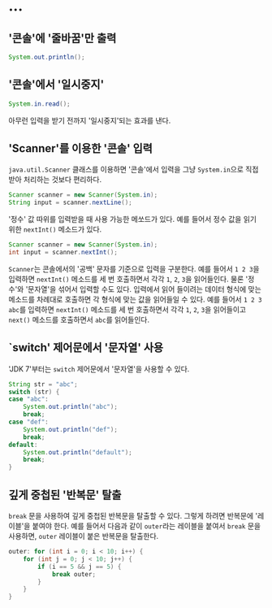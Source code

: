 # ...

## '콘솔'에 '줄바꿈'만 출력

```java
System.out.println();
```

## '콘솔'에서 '일시중지'

```java
System.in.read();
```

아무런 입력을 받기 전까지 '일시중지'되는 효과를 낸다.

## 'Scanner'를 이용한 '콘솔' 입력

`java.util.Scanner` 클래스를 이용하면 '콘솔'에서 입력을 그냥 `System.in`으로 직접 받아 처리하는 것보다 편리하다.

```java
Scanner scanner = new Scanner(System.in);
String input = scanner.nextLine();
```

'정수' 값 따위를 입력받을 때 사용 가능한 메쏘드가 있다. 예를 들어서 정수 값을 읽기 위한 `nextInt()` 메소드가 있다.

```java
Scanner scanner = new Scanner(System.in);
int input = scanner.nextInt();
```

`Scanner`는 콘솔에서의 '공백' 문자를 기준으로 입력을 구분한다. 예를 들어서 `1 2 3`을 입력하면 `nextInt()` 메소드를 세 번 호출하면서
각각 `1`, `2`, `3`을 읽어들인다. 물론 '정수'와 '문자열'을 섞어서 입력할 수도 있다. 입력에서 읽어 들이려는 데이터 형식에 맞는 메소드를 차례대로 호출하면
각 형식에 맞는 값을 읽어들일 수 있다. 예를 들어서 `1 2 3 abc`를 입력하면 `nextInt()` 메소드를 세 번 호출하면서 각각 `1`, `2`, `3`을 읽어들이고
`next()` 메소드를 호출하면서 `abc`를 읽어들인다.

## `switch' 제어문에서 '문자열' 사용

'JDK 7'부터는 `switch` 제어문에서 '문자열'을 사용할 수 있다.

```java
String str = "abc";
switch (str) {
case "abc":
    System.out.println("abc");
    break;
case "def":
    System.out.println("def");
    break;
default:
    System.out.println("default");
    break;
}
```

## 깊게 중첩된 '반복문' 탈출

`break` 문을 사용하여 깊게 중첩된 반복문을 탈출할 수 있다. 그렇게 하려면 반복문에 '레이블'을 붙여야 한다. 예를 들어서 다음과 같이 `outer`라는
레이블을 붙여서 `break` 문을 사용하면, `outer` 레이블이 붙은 반복문을 탈출한다.

```java
outer: for (int i = 0; i < 10; i++) {
    for (int j = 0; j < 10; j++) {
        if (i == 5 && j == 5) {
            break outer;
        }
    }
}
```
